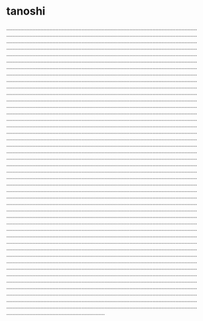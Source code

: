 # tanoshi
................................................................................................................................................................................................................................................................................................................................................................................................................................................................................................................................................................................................................................................................................................................................................................................................................................................................................................................................................................................................................................................................................................................................................................................................................................................................................................................................................................................................................................................................................................................................................................................................................................................................................................................................................................................................................................................................................................................................................................................................................................................................................................................................................................................................................................................................................................................................................................................................................................................................................................................................................................................................................................................................................................................................................................................................................................................................................................................................................................................................................................................................................................................................................................................................................................................................................................................................................................................................................................................................................................................................................................................................................................................................................................................................................................................................................................................................................................................................................................................................................................................................................................................................................................................................................................................................................................................................................................................................................................................................................................................................................................................................................................................................................................................................................................................................................................................................................................................................................................................................................................................................................................................................................................................................................................................................................................................................................................................................................................................................................................................................................................................................................................................................................................................................................